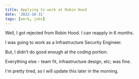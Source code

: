 ```yaml
---
title: Applying to work at Robin Hood
date: '2022-10-31'
tags: [work, jobs]
---
```


Well, I got rejected from Robin Hood. I can reapply in 6 months.

I was going to work as a Infrastructure Security Engineer.

But, I didn't do good enough at the coding portion.

Everything else - team fit, infrastructure design, etc; was fine.

I'm pretty tired, so I will update this later in the morning.